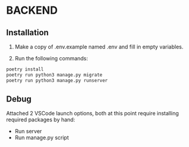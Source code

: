 # BACKEND

## Installation

1. Make a copy of .env.example named .env and fill in empty variables.

2. Run the following commands:

```bash
poetry install
poetry run python3 manage.py migrate
poetry run python3 manage.py runserver
```

## Debug

Attached 2 VSCode launch options, both at this point require installing required packages by hand:

* Run server
* Run manage.py script
